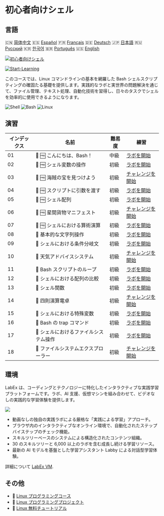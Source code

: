 # 初心者向けシェル

## 言語

🇨🇳 [简体中文](README_zh.md) 🇪🇸 [Español](README_es.md) 🇫🇷 [Français](README_fr.md) 🇩🇪 [Deutsch](README_de.md) 🇯🇵 [日本語](README_ja.md) 🇷🇺 [Русский](README_ru.md) 🇰🇷 [한국어](README_ko.md) 🇧🇷 [Português](README_pt.md) 🇺🇸 [English](README.md) 

[![初心者向けシェル](https://cover-creator.labex.io/shell-for-beginners.png?lang=ja)](https://labex.io/ja/courses/shell-for-beginners)

[![Start-Learning](https://img.shields.io/badge/Start-Learning-whitesmoke?style=for-the-badge)](https://labex.io/ja/courses/shell-for-beginners)

このコースでは、Linux コマンドラインの基本を網羅した Bash シェルスクリプティングの確固たる基礎を提供します。実践的なラボと実世界の問題解決を通じて、ファイル管理、テキスト処理、自動化技術を習得し、日々のタスクでシェルを効率的に使用できるようになります。

![Shell](https://img.shields.io/badge/Shell-whitesmoke?style=for-the-badge&logo=shell)
![Bash](https://img.shields.io/badge/Bash-whitesmoke?style=for-the-badge&logo=bash)
![Linux](https://img.shields.io/badge/Linux-whitesmoke?style=for-the-badge&logo=linux)


## 演習

|   インデックス | 名前                                   | 難易度   | 練習                                                                                                                    |
|----------------|----------------------------------------|----------|-------------------------------------------------------------------------------------------------------------------------|
|             01 | 📖 🆓 こんにちは、Bash！               | 中級     | <a target='_blank' href='https://labex.io/ja/tutorials/linux-hello-bash-388809'>ラボを開始</a>                          |
|             02 | 📖 🆓 シェル変数の操作                 | 初級     | <a target='_blank' href='https://labex.io/ja/tutorials/shell-working-with-shell-variables-388810'>ラボを開始</a>        |
|             03 | 🎯 🆓 海賊の宝を見つけよう             | 初級     | <a target='_blank' href='https://labex.io/ja/tutorials/shell-finding-the-pirate-s-treasure-388807'>チャレンジを開始</a> |
|             04 | 📖 🆓 スクリプトに引数を渡す           | 初級     | <a target='_blank' href='https://labex.io/ja/tutorials/shell-passing-arguments-to-the-script-388811'>ラボを開始</a>     |
|             05 | 📖 🆓 シェル配列                       | 初級     | <a target='_blank' href='https://labex.io/ja/tutorials/shell-shell-arrays-388812'>ラボを開始</a>                        |
|             06 | 🎯 🆓 星間貨物マニフェスト             | 初級     | <a target='_blank' href='https://labex.io/ja/tutorials/shell-interstellar-cargo-manifest-388869'>チャレンジを開始</a>   |
|             07 | 📖 🆓 シェルにおける算術演算           | 初級     | <a target='_blank' href='https://labex.io/ja/tutorials/shell-arithmetic-operations-in-shell-388813'>ラボを開始</a>      |
|             08 | 📖  基本的な文字列操作                 | 初級     | <a target='_blank' href='https://labex.io/ja/tutorials/shell-basic-string-operations-388814'>ラボを開始</a>             |
|             09 | 📖  シェルにおける条件分岐文           | 初級     | <a target='_blank' href='https://labex.io/ja/tutorials/linux-conditional-statements-in-shell-388815'>ラボを開始</a>     |
|             10 | 🎯  天気アドバイスシステム             | 初級     | <a target='_blank' href='https://labex.io/ja/tutorials/shell-weather-advisory-system-388885'>チャレンジを開始</a>       |
|             11 | 📖  Bash スクリプトのループ            | 初級     | <a target='_blank' href='https://labex.io/ja/tutorials/shell-bash-scripting-loops-388816'>ラボを開始</a>                |
|             12 | 📖  シェルにおける配列の比較           | 初級     | <a target='_blank' href='https://labex.io/ja/tutorials/shell-comparing-arrays-in-shell-388817'>ラボを開始</a>           |
|             13 | 📖  シェル関数                         | 初級     | <a target='_blank' href='https://labex.io/ja/tutorials/shell-shell-functions-388818'>ラボを開始</a>                     |
|             14 | 🎯  四則演算電卓                       | 初級     | <a target='_blank' href='https://labex.io/ja/tutorials/shell-four-function-calculator-388893'>チャレンジを開始</a>      |
|             15 | 📖  シェルにおける特殊変数             | 初級     | <a target='_blank' href='https://labex.io/ja/tutorials/shell-special-variables-in-shell-388819'>ラボを開始</a>          |
|             16 | 📖  Bash の trap コマンド              | 初級     | <a target='_blank' href='https://labex.io/ja/tutorials/linux-bash-trap-command-388820'>ラボを開始</a>                   |
|             17 | 📖  シェルにおけるファイルシステム操作 | 初級     | <a target='_blank' href='https://labex.io/ja/tutorials/shell-file-system-operations-in-shell-388821'>ラボを開始</a>     |
|             18 | 🎯  ファイルシステムエクスプローラー   | 初級     | <a target='_blank' href='https://labex.io/ja/tutorials/shell-file-system-explorer-388898'>チャレンジを開始</a>          |

## 環境

LabEx は、コーディングとテクノロジーに特化したインタラクティブな実践学習プラットフォームです。ラボ、AI 支援、仮想マシンを組み合わせて、ビデオなしの実践的な学習体験を提供します。

![](https://tutorial-screenshot.getvm.io/images/vm-1725247253.png)

- 動画なしの独自の実践ラボによる厳格な「実践による学習」アプローチ。
- ブラウザ内のインタラクティブなオンライン環境で、自動化されたステップバイステップのチェック機能。
- スキルツリーベースのシステムによる構造化されたコンテンツ組織。
- 30 のスキルツリーと 6,000 以上のラボを含む成長し続ける学習リソース。
- 最新の AI モデルを基盤とした学習アシスタント Labby による対話型学習体験。

詳細について [LabEx VM](https://support.labex.io/using-labex/virtual-machine).

## その他

- 🔗 [Linux プログラミングコース](https://github.com/labex-labs/awesome-programming-courses)
- 🔗 [Linux プログラミングプロジェクト](https://github.com/labex-labs/awesome-programming-projects)
- 🔗 [Linux 無料チュートリアル](https://github.com/labex-labs/linux-free-tutorials)


